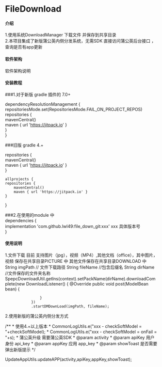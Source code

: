 # FileDownload

#### 介绍
1.使用系统DownloadManager 下载文件 并保存到共享目录<br>
2.本项目集成了新版蒲公英内侧分发系统，无需SDK  直接访问蒲公英后台接口 ，查询是否有app更新<br>
#### 软件架构
软件架构说明


#### 安装教程

###1.对于新版 gradle 插件的 7.0+<br>

dependencyResolutionManagement {<br>
		repositoriesMode.set(RepositoriesMode.FAIL_ON_PROJECT_REPOS)<br>
		repositories {<br>
			mavenCentral()<br>
			maven { url 'https://jitpack.io' }<br>
		}<br>
	}<br>
 
###旧版 gradle 4.+<br>

   repositories {<br>
        mavenCentral()<br>
        maven { url 'https://jitpack.io' }<br>
    }<br>

    allprojects {
    repositories {
        mavenCentral()
        maven { url 'https://jitpack.io' } 
    }
}

###2.在使用的module 中<br>
  dependencies {<br>
	        implementation 'com.github.lwl49:file_down_git:xxx'  xxx 具体版本号<br>
	}<br>



#### 使用说明
1.文件下载 目前 支持图片（jpg），视频（MP4）,其他文档（office），其中图片，视频 保存在共享目录PICTURE 中  其他文件保存在共享目录DOWNLOAD 中
String imgPath // 文件下载路径
String fileName //包含后缀名
String dirName //文件保存的文件夹名称
SpepcDownloadUtil.getIns(context).setPackName(dirName).downloadComplete(new DownloadListener() {
            @Override
             public void post(ModelBean bean) {

                    }
                })
                .startDMDownLoad(imgPath, fileName);

2.使用新版的蒲公英内侧分发方式

 /**
     * 使用4.+以上版本
     * CommonLogUtils.e("xxx - checkSoftModel = "+checkSoftModel);
     * CommonLogUtils.e("xxx - checkSoftModel = onFail = "+s);
     * 蒲公英升级  需要蒲公英SDK
     * @param activity
     * @param apiKey  用户身份 api_key
     * @param appKey  应用 app_key
     * @param showToast 是否需要弹出新版提示
     */

 UpdateAppUtils.updateAPP(activity,apiKey,appKey,showToast);




